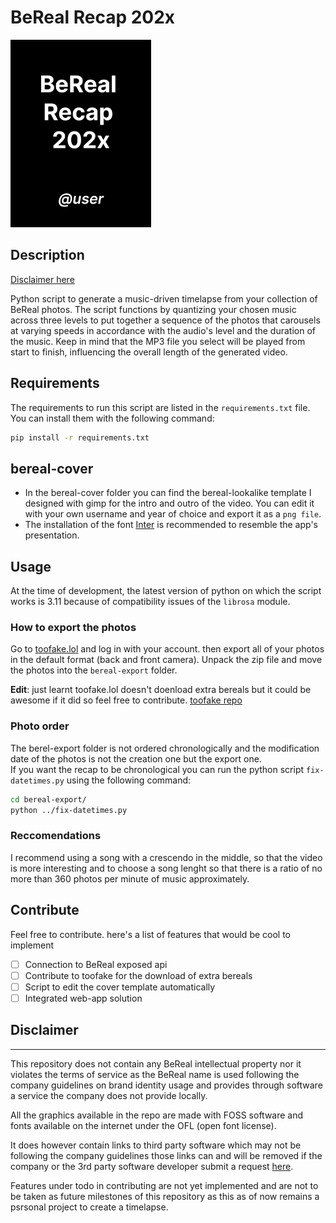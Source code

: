 # BeReal Recap 202x
<img src="bereal-cover/cover.png" height="300px">

## Description
[Disclaimer here](#disclaimer)

Python script to generate a music-driven timelapse from your collection of BeReal photos.
The script functions by quantizing your chosen music across three levels to put together a sequence of the photos that carousels at varying speeds in accordance with the audio's level and the duration of the music. Keep in mind that the MP3 file you select will be played from start to finish, influencing the overall length of the generated video.

## Requirements
The requirements to run this script are listed in the `requirements.txt` file. You can install them with the following command:

```bash
pip install -r requirements.txt
```

## bereal-cover
- In the bereal-cover folder you can find the bereal-lookalike template I designed with gimp for the intro and outro of the video. You can edit it with your own username and year of choice and export it as a `png file`.
- The installation of the font [Inter](https://fonts.google.com/specimen/Inter?preview.text=BeReal) is recommended to resemble the app's presentation. 

## Usage
At the time of development, the latest version of python on which the script works is 3.11 because of compatibility issues of the `librosa` module.

### How to export the photos
Go to [toofake.lol](https://toofake.lol/) and log in with your account. then export all of your photos in the default format (back and front camera).
Unpack the zip file and move the photos into the `bereal-export` folder.

**Edit**: just learnt toofake.lol doesn't doenload extra bereals but it could be awesome if it did so feel free to contribute. [toofake repo](https://github.com/s-alad/toofake)

### Photo order
The berel-export folder is not ordered chronologically and the modification date of the photos is not the creation one but the export one.  
If you want the recap to be chronological you can run the python script `fix-datetimes.py` using the following command:

```bash
cd bereal-export/
python ../fix-datetimes.py
```


### Reccomendations
I recommend using a song with a crescendo in the middle, so that the video is more interesting and to choose a song lenght so that there is a ratio of no more than 360 photos per minute of music approximately.

## Contribute
Feel free to contribute. here's a list of features that would be cool to implement
- [ ] Connection to BeReal exposed api 
- [ ] Contribute to toofake for the download of extra bereals
- [ ] Script to edit the cover template automatically 
- [ ] Integrated web-app solution

<h2 id='disclaimer'>Disclaimer</h2>
<hr>
This repository does not contain any BeReal intellectual property nor it violates the terms of service as the BeReal name is used following the company guidelines on brand identity usage and provides through software a service the company does not provide locally.

All the graphics available in the repo are made with FOSS software and fonts available on the internet under the OFL (open font license). 

It does however contain links to third party software which may not be following the company guidelines those links can and will be removed if the company or the 3rd party software developer submit a request [here](mailto:ffrancescogenovese+bereal@gmail.com).

Features under todo in contributing are not yet implemented and are not to be taken as future milestones of this repository as this as of now remains a psrsonal project to create a timelapse.


